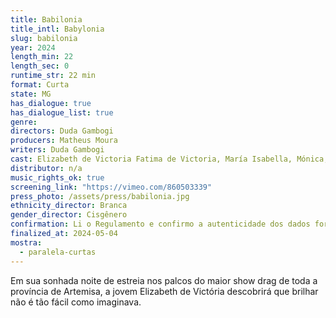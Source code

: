 ```yaml
---
title: Babilonia
title_intl: Babylonia
slug: babilonia
year: 2024
length_min: 22
length_sec: 0
runtime_str: 22 min
format: Curta
state: MG
has_dialogue: true
has_dialogue_list: true
genre: 
directors: Duda Gambogi
producers: Matheus Moura
writers: Duda Gambogi
cast: Elizabeth de Victoria Fatima de Victoria, María Isabella, Mónica, Venus de Cristal, Zaid
distributor: n/a
music_rights_ok: true
screening_link: "https://vimeo.com/860503339"
press_photo: /assets/press/babilonia.jpg
ethnicity_director: Branca
gender_director: Cisgênero
confirmation: Li o Regulamento e confirmo a autenticidade dos dados fornecido nesta ficha de inscrição.
finalized_at: 2024-05-04
mostra:
  - paralela-curtas
---
```


Em sua sonhada noite de estreia nos palcos do maior show drag de toda a província de Artemisa, a jovem Elizabeth de Victória descobrirá que brilhar não é tão fácil como imaginava.
